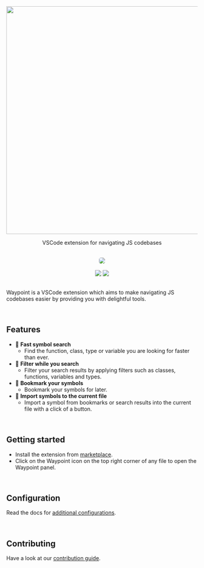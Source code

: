 <div align="center">
<img  src="https://raw.githubusercontent.com/Raathigesh/waypoint/master/docs/assets/logo.png" width="600px">

<p align="center">
  VSCode extension for navigating JS codebases
</p>
<br/>
<img style="border-radius: 5px;"  src="https://raw.githubusercontent.com/Raathigesh/waypoint/master/docs/assets/demo.png">

<br/>
<br/>
<img src="https://img.shields.io/github/workflow/status/Raathigesh/JSBubbles/Production Build?style=flat-square" />
<img src="https://img.shields.io/visual-studio-marketplace/v/Raathigeshan.waypoint?color=green&style=flat-square" />
<br />
</div>
<br/>

Waypoint is a VSCode extension which aims to make navigating JS codebases easier by providing you with delightful tools.

<br />

## Features

- 💨 **Fast symbol search**
  - Find the function, class, type or variable you are looking for faster than ever.
- 🎲 **Filter while you search**
  - Filter your search results by applying filters such as classes, functions, variables and types.
- 🔖 **Bookmark your symbols**
  - Bookmark your symbols for later.
- 📑 **Import symbols to the current file**
  - Import a symbol from bookmarks or search results into the current file with a click of a button.

<br />

## Getting started

- Install the extension from [marketplace](https://marketplace.visualstudio.com/items?itemName=Raathigeshan.waypoint).
- Click on the Waypoint icon on the top right corner of any file to open the Waypoint panel.

<br />

## Configuration

Read the docs for [additional configurations](https://waypoint.netlify.app/docs/).

<br/>

## Contributing

Have a look at our [contribution guide](docs/contributing.md).
